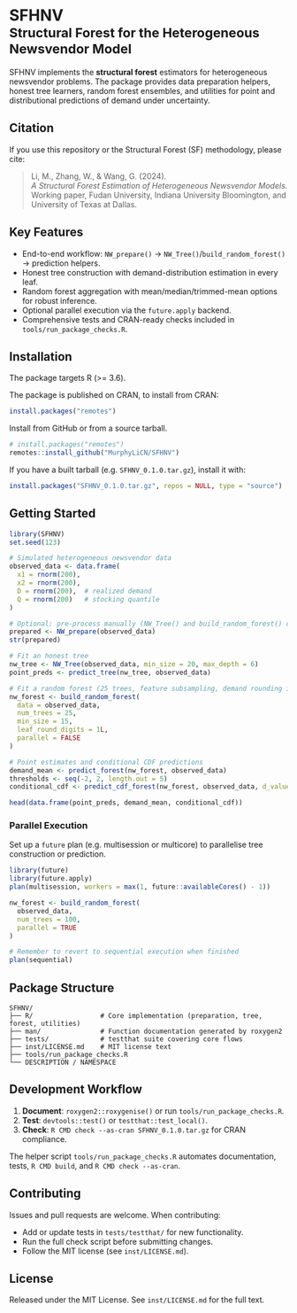 # SFHNV <br><sub>Structural Forest for the Heterogeneous Newsvendor Model</sub>

SFHNV implements the **structural forest** estimators for heterogeneous newsvendor problems. 
The package provides data preparation helpers, honest tree learners, random forest ensembles, 
and utilities for point and distributional predictions of demand under uncertainty.

<!-- badges: start -->
<!-- Add workflow or coverage badges once available -->
<!-- badges: end -->

## Citation

If you use this repository or the Structural Forest (SF) methodology, please cite:

> Li, M., Zhang, W., & Wang, G. (2024).  
> *A Structural Forest Estimation of Heterogeneous Newsvendor Models.*  
> Working paper, Fudan University, Indiana University Bloomington, and University of Texas at Dallas.


## Key Features
- End-to-end workflow: `NW_prepare()` → `NW_Tree()`/`build_random_forest()` → prediction helpers.
- Honest tree construction with demand-distribution estimation in every leaf.
- Random forest aggregation with mean/median/trimmed-mean options for robust inference.
- Optional parallel execution via the `future.apply` backend.
- Comprehensive tests and CRAN-ready checks included in `tools/run_package_checks.R`.

## Installation
The package targets R (>= 3.6). 

The package is published on CRAN, to install from CRAN:

```r
install.packages("remotes")
```

Install from GitHub or from a source tarball.

```r
# install.packages("remotes")
remotes::install_github("MurphyLiCN/SFHNV")
```

If you have a built tarball (e.g. `SFHNV_0.1.0.tar.gz`), install it with:

```r
install.packages("SFHNV_0.1.0.tar.gz", repos = NULL, type = "source")
```

## Getting Started
```r
library(SFHNV)
set.seed(123)

# Simulated heterogeneous newsvendor data
observed_data <- data.frame(
  x1 = rnorm(200),
  x2 = rnorm(200),
  D = rnorm(200),  # realized demand
  Q = rnorm(200)   # stocking quantile
)

# Optional: pre-process manually (NW_Tree() and build_random_forest() call this internally)
prepared <- NW_prepare(observed_data)
str(prepared)

# Fit an honest tree
nw_tree <- NW_Tree(observed_data, min_size = 20, max_depth = 6)
point_preds <- predict_tree(nw_tree, observed_data)

# Fit a random forest (25 trees, feature subsampling, demand rounding in leaves)
nw_forest <- build_random_forest(
  data = observed_data,
  num_trees = 25,
  min_size = 15,
  leaf_round_digits = 1L,
  parallel = FALSE
)

# Point estimates and conditional CDF predictions
demand_mean <- predict_forest(nw_forest, observed_data)
thresholds <- seq(-2, 2, length.out = 5)
conditional_cdf <- predict_cdf_forest(nw_forest, observed_data, d_values = thresholds[1])

head(data.frame(point_preds, demand_mean, conditional_cdf))
```

### Parallel Execution
Set up a `future` plan (e.g. multisession or multicore) to parallelise tree construction or prediction.

```r
library(future)
library(future.apply)
plan(multisession, workers = max(1, future::availableCores() - 1))

nw_forest <- build_random_forest(
  observed_data,
  num_trees = 100,
  parallel = TRUE
)

# Remember to revert to sequential execution when finished
plan(sequential)
```

## Package Structure
```
SFHNV/
├── R/                 # Core implementation (preparation, tree, forest, utilities)
├── man/               # Function documentation generated by roxygen2
├── tests/             # testthat suite covering core flows
├── inst/LICENSE.md    # MIT license text
├── tools/run_package_checks.R
└── DESCRIPTION / NAMESPACE
```

## Development Workflow
1. **Document**: `roxygen2::roxygenise()` or run `tools/run_package_checks.R`.
2. **Test**: `devtools::test()` or `testthat::test_local()`.
3. **Check**: `R CMD check --as-cran SFHNV_0.1.0.tar.gz` for CRAN compliance.

The helper script `tools/run_package_checks.R` automates documentation, tests, `R CMD build`, and `R CMD check --as-cran`.

## Contributing
Issues and pull requests are welcome. When contributing:
- Add or update tests in `tests/testthat/` for new functionality.
- Run the full check script before submitting changes.
- Follow the MIT license (see `inst/LICENSE.md`).

## License
Released under the MIT License. See `inst/LICENSE.md` for the full text.


